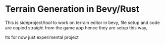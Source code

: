 # Terrain Generation in Bevy/Rust

This is sideproject/tool to work on terrain editor in bevy, file setup and code are copied straight from the game app hence they are setup this way,

Its for now just experimental project

